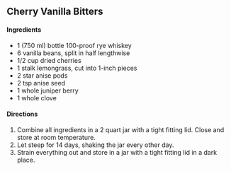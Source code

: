 ## Cherry Vanilla Bitters

#### Ingredients

* 1 (750 ml) bottle 100-proof rye whiskey
* 6 vanilla beans, split in half lengthwise
* 1/2 cup dried cherries
* 1 stalk lemongrass, cut into 1-inch pieces
* 2 star anise pods
* 2 tsp anise seed
* 1 whole juniper berry
* 1 whole clove

#### Directions

1. Combine all ingredients in a 2 quart jar with a tight fitting lid. Close and store at room temperature.
2. Let steep for 14 days, shaking the jar every other day.
3. Strain everything out and store in a jar with a tight fitting lid in a dark place.
